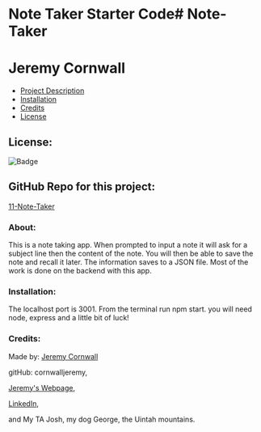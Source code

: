 # Note Taker Starter Code# **Note-Taker**
  # Jeremy Cornwall

  * [Project Description](#about)
  * [Installation](#installation)
  * [Credits](#credits)
  * [License](#license)
  
  ## License: 
  ![Badge](https://img.shields.io/badge/License-Bat_Signal-red)
  
  ## GitHub Repo for this project:
  [11-Note-Taker](https://github.com/cornwalljeremy/11-Note-Taker)

  ### About:
  This is a note taking app. When prompted to input a note it will ask for a subject line then the content of the note. You will then be able to save the note and recall it later. The information saves to a JSON file. Most of the work is done on the backend with this app. 

  ### Installation:
  The localhost port is 3001. From the terminal run npm start. you will need node, express and a little bit of luck! 

  ### Credits:
  Made by: 
  [Jeremy Cornwall](cornwall.jeremy@gmail.com)

  gitHub: cornwalljeremy,

  [Jeremy's Webpage](https://cornwalljeremy.github.io/cornwall-portfolio),

  [LinkedIn](https://www.linkedin.com/in/jeremy-cornwall-a9698448/),

   and My TA Josh, my dog George, the Uintah mountains.  
  
  
  
  
  
  
  

